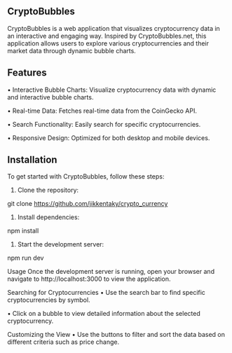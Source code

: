 ## CryptoBubbles
CryptoBubbles is a web application that visualizes cryptocurrency data in an interactive and engaging way. Inspired by CryptoBubbles.net, this application allows users to explore various cryptocurrencies and their market data through dynamic bubble charts.

## Features
•  Interactive Bubble Charts: Visualize cryptocurrency data with dynamic and interactive bubble charts.

•  Real-time Data: Fetches real-time data from the CoinGecko API.

•  Search Functionality: Easily search for specific cryptocurrencies.

•  Responsive Design: Optimized for both desktop and mobile devices.

## Installation
To get started with CryptoBubbles, follow these steps:

1. Clone the repository:

git clone https://github.com/jikkentaky/crypto_currency

1. Install dependencies:

npm install

1. Start the development server:

npm run dev

Usage
Once the development server is running, open your browser and navigate to http://localhost:3000 to view the application.

Searching for Cryptocurrencies
•  Use the search bar to find specific cryptocurrencies by symbol.

•  Click on a bubble to view detailed information about the selected cryptocurrency.

Customizing the View
•  Use the buttons to filter and sort the data based on different criteria such as price change.

